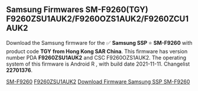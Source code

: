 <h2>Samsung Firmwares SM-F9260(TGY) F9260ZSU1AUK2/F9260OZS1AUK2/F9260ZCU1AUK2</h2>
Download the Samsung firmware for the ✅ <strong>Samsung SSP </strong> ⭐ <strong>SM-F9260</strong> with product code <strong>TGY</strong> <strong> from Hong Kong SAR China</strong>. This firmware has version number PDA <strong>F9260ZSU1AUK2</strong> and CSC F9260OZS1AUK2. The operating system of this firmware is Android R , with build date 2021-11-11. Changelist <strong>22701376</strong>.


[SM-F9260](https://samfirm.shop/samsung/model/SM-F9260)
[F9260ZSU1AUK2](https://samfirm.shop/samsung/pda/F9260ZSU1AUK2)
[Download Firmware Samsung SSP SM-F9260](https://samfirm.shop/samsung/firmware/473587)
